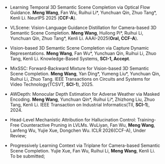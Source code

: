 
- Learning Temporal 3D Semantic Scene Completion via Optical Flow Guidance. <strong>Meng Wang</strong>, Fan Wu, Ruihui Li*, Yunchuan Qin, Zhuo Tang*, Kenli Li. NeurIPS 2025 (<strong>CCF-A</strong>).

- VLScene: Vision-Language Guidance Distillation for Camera-based 3D Semantic Scene Completion. <strong>Meng Wang</strong>, Huilong Pi*, Ruihui Li, Yunchuan Qin, Zhuo Tang*, Kenli Li. AAAI-2025(<strong>Oral, CCF-A</strong>).

- Vision-based 3D Semantic Scene Completion via Capture Dynamic Representations. <strong>Meng Wang</strong>, Fan Wu*, Yunchuan Qin, Ruihui Li, Zhuo Tang, Kenli Li. Knowledge-Based Systems, <strong>SCI-1, Accept</strong>.

- MixSSC: Forward-Backward Mixture for Vision-based 3D Semantic Scene Completion. <strong>Meng Wang</strong>, Yan Ding*, Yumeng Liu*, Yunchuan Qin, Ruihui Li, Zhuo Tang. IEEE Transactions on Circuits and Systems for Video Technology(TCSVT, <strong>SCI-1</strong>), 2025.

- AWDepth: Monocular Depth Estimation for Adverse Weather via Masked Encoding. <strong>Meng Wang</strong>, Yunchuan Qin*, Ruihui Li*, Zhizhong Liu, Zhuo Tang, Kenli Li. IEEE Transaction on Industrial Informatics(TII, <strong>SCI-1</strong>), 2024.

- Head-Level Mechanistic Attribution for Hallucination Control: Training-Free Counteractive Pruning in LVLMs. WuLiyan, Fan Wu, <strong>Meng Wang</strong>, Lanfeng Wu, Yujie Xue, Dongchen Wu. ICLR 2026(CCF-A), Under Review;

- Progressively Learning Context via Triplane for Camera-based Semantic Scene Completion. Yujie Xue, Fan Wu, Ruihui Li, <strong>Meng Wang</strong>, Kenli Li. To be submitted;